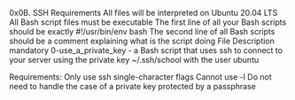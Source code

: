 0x0B. SSH
Requirements
All files will be interpreted on Ubuntu 20.04 LTS
All Bash script files must be executable
The first line of all your Bash scripts should be exactly #!/usr/bin/env bash
The second line of all Bash scripts should be a comment explaining what is the script doing
File Description
mandatory
0-use_a_private_key - a Bash script that uses ssh to connect to your server using the private key ~/.ssh/school with the user ubuntu

Requirements:
Only use ssh single-character flags
Cannot use -l
Do not need to handle the case of a private key protected by a passphrase

